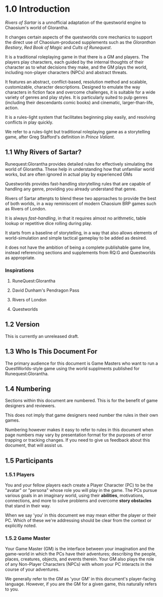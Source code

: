 # 1.0 Introduction

*Rivers of Sartar* is a unnofficial adaptation of the questworld engine to Chaosium's world of Glorantha. 

It changes certain aspects of the questworlds core mechanics to support the direct use of Chaosium-produced supplements such as the *Gloranthan Bestiary*, *Red Book of Magic* and *Cults of Runequest*.

It is a traditional roleplaying game in that there is a GM and players. The players play characters, each guided by the internal thoughts of their character as to what decisions they make, and the GM plays the world, including non-player characters (NPCs) and abstract threats.

It features an abstract, conflict-based, resolution method and scalable, customizable, character descriptions. Designed to emulate the way characters in fiction face and overcome challenges, it is suitable for a wide variety of genres and play styles. It is particularly suited to pulp genres (including their descendants comic books) and cinematic, larger-than-life, action.

It is a rules-light system that facilitates beginning play easily, and resolving conflicts in play quickly.

We refer to a rules-light but traditional roleplaying game as a storytelling game, after Greg Stafford's definition in *Prince Valiant*.

## 1.1 Why Rivers of Sartar?

Runequest:Glorantha provides detailed rules for effectively simulating the world of Glorantha. These help in understanding how that unfamiliar world works, but are often ignored in actual play by experienced GMs

Questworlds provides fast-handling storytelling rules that are capable of handling any genre, providing you already understand that genre.

Rivers of Sartar attenpts to blend these two approaches to provide the best of both worlds, in a way reminiscent of modern Chaosium BRP games such as Rivers of London.

It is always *fast-handling*, in that it requires almost no arithmetic, table lookup or repetitive dice rolling during play.

It starts from a baseline of storytelling, in a way that also allows elements of world-simulation and simple tactical gameplay to be added as desired.

it does not have the ambition of being a complete publishable game line, instead referencing sections and supplements from RQ:G and Questworlds as appropriate.

### Inspirations

1. RuneQuest:Glorantha

1. David Dunham's Pendragon Pass

1. Rivers of London

1. Questworlds

## 1.2 Version

This is currently an unreleased draft.

## 1.3 Who Is This Document For

The primary audience for this document is Game Masters who want to run a QuestWorlds-style game using the world supplments published for Runequest:Glorantha.

## 1.4 Numbering

Sections within this document are numbered. This is for the benefit of game designers and reviewers.

This does not imply that game designers need number the rules in their own games.

Numbering however makes it easy to refer to rules in this document when page numbers may vary by presentation format for the purposes of error trapping or tracking changes. If you need to give us feedback about this document, that will assist us.

## 1.5 Participants

### 1.5.1 Players

You and your fellow players each create a Player Character (PC) to be the "avatar" or "persona" whose role you will play in the game. The PCs pursue various goals in an imaginary world, using their **abilities**, motivations, connections, and more to solve problems and overcome **story obstacles** that stand in their way.

When we say 'you' in this document we may mean either the player or their PC. Which of these we're addressing should be clear from the context or explicitly noted.

### 1.5.2 Game Master

Your Game Master (GM) is the interface between your imagination and the game-world in which the PCs have their adventures; describing the people, places, creatures, objects, and events therein. Your GM also plays the role of any Non-Player Characters (NPCs) with whom your PC interacts in the course of your adventures.

We generally refer to the GM as 'your GM' in this document's player-facing language. However, if you are the GM for a given game, this naturally refers to you.

